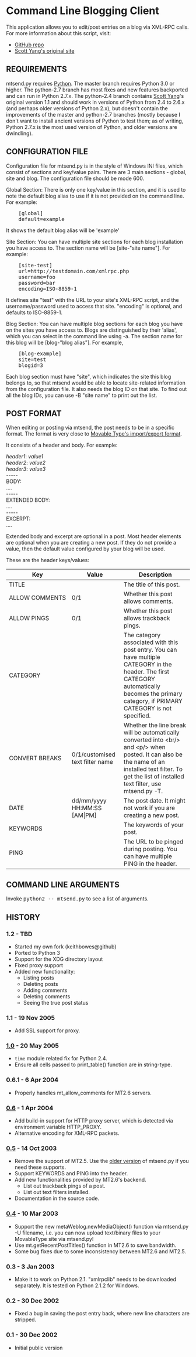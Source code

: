 # Command Line Blogging Client
This application allows you to edit/post entries on a blog via
XML-RPC calls. For more information about this script, visit:

* [GitHub repo](https://github.com/keithbowes/mtsend)
* [Scott Yang's original site](https://scott.yang.id.au/2002/12/mtsendpy/)


## REQUIREMENTS
mtsend.py requires [Python](http://python.org).  The master branch requires
Python 3.0 or higher.  The python-2.7 branch has most fixes and new features
backported and can run in Python 2.7.x.  The python-2.4 branch contains [Scott
Yang](https://github.com/scottyang)'s original version 1.1 and should work in
versions of Python from 2.4 to 2.6.x (and perhaps older versions of Python
2.x), but doesn't contain the improvements of the master and python-2.7
branches (mostly because I don't want to install ancient versions of Python to
test them; as of writing, Python 2.7.x is the most used version of Python, and
older versions are dwindling).


## CONFIGURATION FILE
Configuration file for mtsend.py is in the style of Windows INI files, which
consist of sections and key/value pairs. There are 3 main sections - global,
site and blog. The configuration file should be mode 600.

Global Section:
  There is only one key/value in this section, and it is used to note the
  default blog alias to use if it is not provided on the command line.
  For example:

<pre>
    [global]
    default=example
</pre>

  It shows the default blog alias will be 'example'

Site Section:
  You can have multiple site sections for each blog installation
  you have access to. The section name will be [site-"site name"]. For
  example:
    
<pre>
    [site-test]
    url=http://testdomain.com/xmlrpc.php
    username=foo
    password=bar
    encoding=ISO-8859-1
</pre>

  It defines site "test" with the URL to your site's XML-RPC script, and the
  username/password used to access that site. "encoding" is optional, and
  defaults to ISO-8859-1.

Blog Section:
  You can have multiple blog sections for each blog you have on the sites you
  have access to. Blogs are distinguished by their 'alias', which you can
  select in the command line using -a. The section name for this blog will be
  [blog-"blog alias"]. For example,

<pre>
    [blog-example]
    site=test
    blogid=3
</pre>

  Each blog section must have "site", which indicates the site this blog
  belongs to, so that mtsend would be able to locate site-related
  information from the configuration file. It also needs the blog ID on that
  site. To find out all the blog IDs, you can use -B "site name" to print
  out the list.


## POST FORMAT
When editing or posting via mtsend, the post needs to be in a specific format.
The format is very close to [Movable Type's import/export
format](http://movabletype.org/documentation/appendices/import-export-format.htm).

It consists of a header and body. For example:

  <var>header1</var>: <var>value1</var><br />
  <var>header2</var>: <var>value2</var><br />
  <var>header3</var>: <var>value3</var><br />
  \-\-\-\-\-<br />
  BODY:<br />
  \..\..<br />
  \-\-\-\-\-<br />
  EXTENDED BODY:<br />
  \..\..<br />
  \-\-\-\-\-<br />
  EXCERPT:<br />
  \..\..<br />

Extended body and excerpt are optional in a post. Most header elements are
optional when you are creating a new post. If they do not provide a value,
then the default value configured by your blog will be used.

These are the header keys/values:

Key             | Value                           | Description
--------------  | ------------------------------- | -----------
TITLE           |                                 | The title of this post.
ALLOW&nbsp;COMMENTS  | 0/1                             | Whether this post allows comments.
ALLOW&nbsp;PINGS     | 0/1                             | Whether this post allows trackback pings.
CATEGORY        |                                 | The category associated with this post entry. You can have multiple CATEGORY in the header. The first CATEGORY automatically becomes the primary category, if PRIMARY CATEGORY is not specified.
CONVERT&nbsp;BREAKS  | 0/1/customised text filter name | Whether the line break will be automatically converted into &lt;br/&gt; and &lt;p/&gt; when posted. It can also be the name of an installed text filter. To get the list of installed text filter, use mtsend.py -T.
DATE            | dd/mm/yyyy HH:MM:SS [AM\|PM]    | The post date. It might not work if you are creating a new post.
KEYWORDS        |                                 | The keywords of your post.
PING            |                                 | The URL to be pinged during posting. You can have multiple PING in the header.


## COMMAND LINE ARGUMENTS
Invoke <kbd>python2 \-- mtsend.py</kbd> to see a list of arguments.


## HISTORY

### 1.2 - TBD
+ Started my own fork (keithbowes@github)
+ Ported to Python 3
+ Support for the XDG directory layout
+ Fixed proxy support
+ Added new functionality:
   * Listing posts
   * Deleting posts
   * Adding comments
   * Deleting comments
   * Seeing the true post status

### 1.1 - 19 Nov 2005
+ Add SSL support for proxy.

### [1.0](http://scott.yang.id.au/2005/05/update-mtsendpy-10-has-been-released.html) - 20 May 2005
+ `time` module related fix for Python 2.4.
+ Ensure all cells passed to print_table() function are in string-type.

### 0.6.1 - 6 Apr 2004
+ Properly handles mt\_allow\_comments for MT2.6 servers.

### [0.6](http://scott.yang.id.au/2004/04/update-mtsendpy-06-has-been-released.html) - 1 Apr 2004
+ Add build-in support for HTTP proxy server, which is detected via
  environment variable HTTP_PROXY.
+ Alternative encoding for XML-RPC packets.

### [0.5](http://scott.yang.id.au/2003/10/update-mtsendpy-05-has-been-released.html) - 14 Oct 2003
+ Remove the support of MT2.5. Use the [older version](http://scott.yang.id.au/2003/03/update-mtsendpy-04-has-been-released.html) of mtsend.py if you
  need these supports.
+ Support KEYWORDS and PING into the header.
+ Add new functionalities provided by MT2.6's backend.
  - List out trackback pings of a post.
  - List out text filters installed.
+ Documentation in the source code.

### [0.4](http://scott.yang.id.au/2003/03/update-mtsendpy-04-has-been-released.html) - 10 Mar 2003
+ Support the new metaWeblog.newMediaObject() function via mtsend.py -U
  filename, i.e. you can now upload text/binary files to your
  MovableType site via mtsend.py!
+ Use mt.getRecentPostTitles() function in MT2.6 to save bandwidth.
+ Some bug fixes due to some inconsistency between MT2.6 and MT2.5.

### 0.3 - 3 Jan 2003
+ Make it to work on Python 2.1. "xmlrpclib" needs to be downloaded
  separately. It is tested
  on Python 2.1.2 for Windows.
  
### 0.2 - 30 Dec 2002
+ Fixed a bug in saving the post entry back, where new line characters
  are stripped.

### 0.1 - 30 Dec 2002
+ Initial public version
